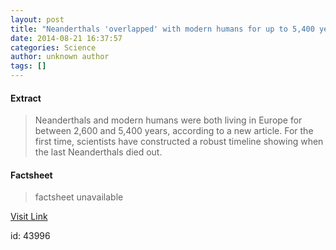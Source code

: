 ```yaml
---
layout: post
title: "Neanderthals 'overlapped' with modern humans for up to 5,400 years"
date: 2014-08-21 16:37:57
categories: Science
author: unknown author
tags: []
---
```



#### Extract
>Neanderthals and modern humans were both living in Europe for between 2,600 and 5,400 years, according to a new article. For the first time, scientists have constructed a robust timeline showing when the last Neanderthals died out.

#### Factsheet
>factsheet unavailable

[Visit Link](http://feeds.sciencedaily.com/~r/sciencedaily/~3/4ktnAWpDkbU/140821123757.htm)

id:   43996
